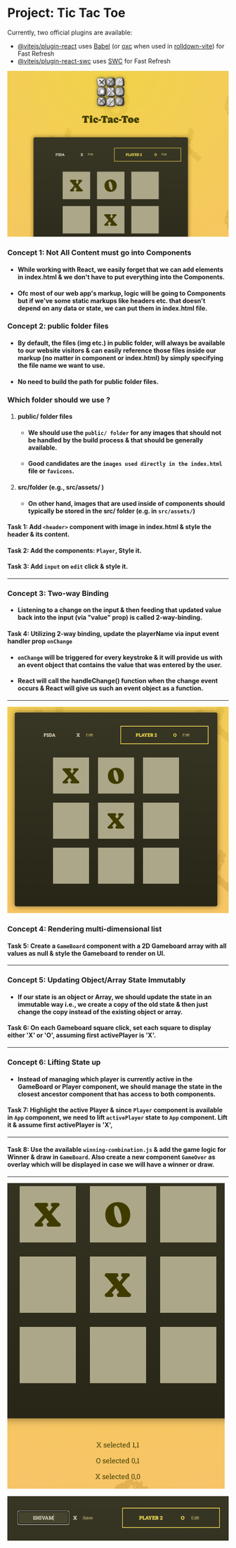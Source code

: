 # Project: Tic Tac Toe 

Currently, two official plugins are available:

- [@vitejs/plugin-react](https://github.com/vitejs/vite-plugin-react/blob/main/packages/plugin-react) uses [Babel](https://babeljs.io/) (or [oxc](https://oxc.rs) when used in [rolldown-vite](https://vite.dev/guide/rolldown)) for Fast Refresh
- [@vitejs/plugin-react-swc](https://github.com/vitejs/vite-plugin-react/blob/main/packages/plugin-react-swc) uses [SWC](https://swc.rs/) for Fast Refresh

![image1.png](00-target-project/image1.png)

### Concept 1: Not All Content must go into Components
- #### While working with React, we easily forget that we can add elements in index.html & we don't have to put everything into the Components.
- #### Ofc most of our web app's markup, logic will be going to Components but if we've some static markups like headers etc. that doesn't depend on any data or state, we can put them in index.html file.

### Concept 2: public folder files
- #### By default, the files (img etc.) in public folder, will always be available to our website visitors & can easily reference those files inside our markup (no matter in component or index.html) by simply specifying the file name we want to use.
- #### No need to build the path for public folder files.

### Which folder should we use ?
1. #### public/ folder files
    - #### We should use the `public/ folder` for any images that should not be handled by the build process & that should be generally available.
    - #### Good candidates are the `images used directly in the index.html` file or `favicons`.

2. #### src/folder (e.g., src/assets/ )
    - #### On other hand, images that are used inside of components should typically be stored in the src/ folder (e.g. in `src/assets/`)

#### Task 1: Add `<header>` component with image in index.html & style the header & its content.

#### Task 2: Add the components: `Player`, Style it. 

#### Task 3: Add `input` on `edit` click & style it.

---

### Concept 3: Two-way Binding
- #### Listening to a change on the input & then feeding that updated value back into the input (via "value" prop) is called 2-way-binding.

#### Task 4: Utilizing 2-way binding, update the playerName via input event handler prop `onChange`
- #### `onChange` will be triggered for every keystroke & it will provide us with an event object that contains the value that was entered by the user.
- #### React will call the handleChange() function when the change event occurs & React will give us such an event object as a function.

---

![image2.png](00-target-project/image2.png)

### Concept 4: Rendering multi-dimensional list

#### Task 5: Create a `GameBoard` component with a 2D Gameboard array with all values as null & style the Gameboard to render on UI.

---

### Concept 5: Updating Object/Array State Immutably
- ####  If our state is an object or Array, we should update the state in an immutable way i.e., we create a copy of the old state & then just change the copy instead of the existing object or array.

#### Task 6: On each Gameboard square click, set each square to display either 'X' or 'O', assuming first activePlayer is 'X'.

---

### Concept 6: Lifting State up
- #### Instead of managing which player is currently active in the GameBoard or Player component, we should manage the state in the closest ancestor component that has access to both components.

#### Task 7: Highlight the active Player & since `Player` component is available in `App` component, we need to lift `activePlayer` state to `App` component. Lift it & assume first activePlayer is 'X', 

---

#### Task 8: Use the available `winning-combination.js` & add the game logic for Winner & draw in `GameBoard`. Also create a new component `GameOver` as overlay which will be displayed in case we will have a winner or draw.

---

![image3.png](00-target-project/image3.png)

![image4.png](00-target-project/image4.png)